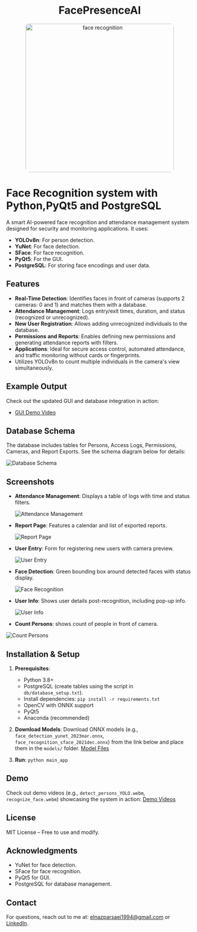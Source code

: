 <p style="text-align:center">
<h1 style="text-align: center;">FacePresenceAI</h1>
</p>
<p align="center">
<img src="media/fr.png" alt="face recognition" width="400" style="border-radius: 10px"/>
</p>

# Face Recognition system with Python,PyQt5 and PostgreSQL

A smart AI-powered face recognition and attendance management system designed for security and monitoring applications. It uses:

- **YOLOv8n**: For person detection.
- **YuNet**: For face detection.
- **SFace**: For face recognition.
- **PyQt5**: For the GUI.
- **PostgreSQL**: For storing face encodings and user data.


## Features
- **Real-Time Detection**: Identifies faces in front of cameras (supports 2 cameras: 0 and 1) and matches them with a database.
- **Attendance Management**: Logs entry/exit times, duration, and status (recognized or unrecognized).
- **New User Registration**: Allows adding unrecognized individuals to the database.
- **Permissions and Reports**: Enables defining new permissions and generating attendance reports with filters.
- **Applications**: Ideal for secure access control, automated attendance, and traffic monitoring without cards or fingerprints.
- Utilizes YOLOv8n to count multiple individuals in the camera's view simultaneously.

## Example Output
Check out the updated GUI and database integration in action:

- [GUI Demo Video](https://drive.google.com/drive/folders/1YZvPkcBZ1do0OaA5cNz9qdNeBaqf7XeZ?usp=drive_link)

## Database Schema
The database includes tables for Persons, Access Logs, Permissions, Cameras, and Report Exports. See the schema diagram below for details:

![Database Schema](Screenshots/db_schema.png)

## Screenshots
- **Attendance Management**: Displays a table of logs with time and status filters.
  
  ![Attendance Management](Screenshots/attendance_management.png)
  
- **Report Page**: Features a calendar and list of exported reports.
  
  ![Report Page](Screenshots/report_page.png)
  
- **User Entry**: Form for registering new users with camera preview.

  ![User Entry](Screenshots/user_entry.png)
  
- **Face Detection**: Green bounding box around detected faces with status display.
  
  ![Face Recognition](Screenshots/face_recognition.png)
  
- **User Info**: Shows user details post-recognition, including pop-up info.
  
  ![User Info](Screenshots/user_info.png)
  
 - **Count Persons**: shows count of people in front of camera.
   
  ![Count Persons](Screenshots/count_persons.png)
  
  
  ## Installation & Setup
1. **Prerequisites**:
   - Python 3.8+
   - PostgreSQL (create tables using the script in `db/database_setup.txt`).
   - Install dependencies: `pip install -r requirements.txt`
   - OpenCV with ONNX support
   - PyQt5
   - Anaconda (recommended)

2. **Download Models**: Download ONNX models (e.g., `face_detection_yunet_2023mar.onnx`, `face_recognition_sface_2021dec.onnx`) from the link below and place them in the `models/` folder.
   [Model Files](https://drive.google.com/drive/folders/137YUftclmLGNRhAEz-L8bCpmbqxM8-2E?usp=drive_link)

3. **Run**: `python main_app`

## Demo
Check out demo videos (e.g., `detect_persons_YOLO.webm`, `recognize_face.webm`) showcasing the system in action:
[Demo Videos](https://drive.google.com/drive/folders/1YZvPkcBZ1do0OaA5cNz9qdNeBaqf7XeZ?usp=drive_link)

## License
MIT License – Free to use and modify.

## Acknowledgments
- YuNet for face detection.
- SFace for face recognition.
- PyQt5 for GUI.
- PostgreSQL for database management.

## Contact
For questions, reach out to me at: [elnazparsaei1994@gmail.com](mailto:elnazparsaei1994@gmail.com) or [LinkedIn](https://linkedin.com/in/elnazparsaei).
